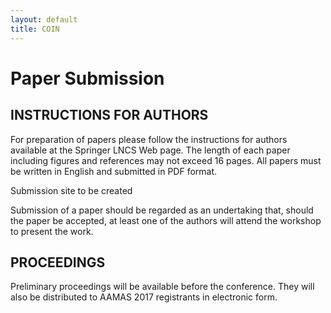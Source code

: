 ```yaml
---
layout: default
title: COIN
---
```


# Paper Submission

## INSTRUCTIONS FOR AUTHORS

For preparation of papers please follow the instructions for authors available at the Springer LNCS Web page.
The length of each paper including figures and references may not exceed 16 pages.
All papers must be written in English and submitted in PDF format. 

Submission site to be created
<!-- For submission of papers, please use the EasyChair site at [https://easychair.org/conferences/?conf=coinaamas2016](https://easychair.org/conferences/?conf=coinaamas2016) -->

Submission of a paper should be regarded as an undertaking that, should the paper be accepted, at least one of the authors will attend the workshop to present the work. 

## PROCEEDINGS

Preliminary proceedings will be available before the conference.
They will also be distributed to AAMAS 2017 registrants in electronic form. 

<!-- As with previous COIN workshops, we will have an LNCS postproceedings.
Authors will be invited to submit revised and extended versions of their paper for consideration for a Springer LNCS volume combining the postproceedings of this workshop with those for a second COIN workshop to be held later in 2017.

Revised papers must take into account the discussion held during the workshop; hence, only papers that are presented during the workshop will be considered for inclusion in the post-proceedings volume. -->